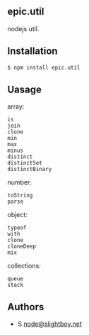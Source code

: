 ## epic.util
  
  nodejs util.

## Installation

```bash
$ npm install epic.util
```

## Uasage

array:

	is
	join
	clone
	min
	max
	minus
	distinct
	distinctSet
	distinctBinary

number:

	toString
	parse

object:

	typeof
	with
	clone
	cloneDeep
	mix

collections:

	queue
	stack


## Authors

 - S <node@slightboy.net>